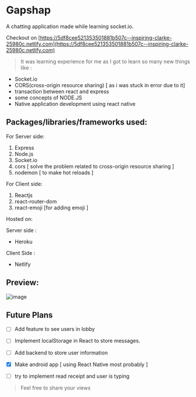 # **Gapshap**

A chatting application made while learning socket.io.

Checkout on [https://5df8cee521353501881b507c--inspiring-clarke-25980c.netlify.com](https://5df8cee521353501881b507c--inspiring-clarke-25980c.netlify.com)

> It was learning experience for me as I got to learn so many new things like :

 - Socket.io
 - CORS(cross-origin resource sharing) [ as i was stuck in error due to it]
 - transaction between react and express
 - some concepts of NODE.JS
 - Native application development using react native

## Packages/libraries/frameworks used:

For Server side:
 1. Express
 2. Node.js
 3. Socket.io
 4. cors [ solve the problem related to cross-origin resource sharing ]
 5. nodemon [ to make hot reloads ]

For Client side:

 1. Reactjs
 2. react-router-dom
 3. react-emoji [for adding emoji ]

Hosted on:

Server side :

 - Heroku

Client Side :

 - Netlify

## Preview:
![image](https://drive.google.com/uc?export=view&id=1Y59mnD_LMAUBzNL3r22GVF2e6JA28LRj)

## Future Plans


 - [ ] Add feature to see users in lobby
 - [ ] Implement localStorage in React to store messages.
 - [ ] Add backend to store user information
 - [x] Make android app [ using React Native most probably ]
 - [ ] try to implement read receipt and user is typing
 
 

> Feel free to share your views

